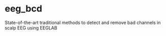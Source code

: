 # eeg_bcd
State-of-the-art traditional methods to detect and remove bad channels in scalp EEG using EEGLAB

